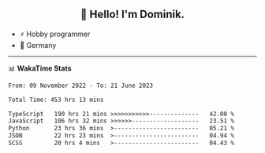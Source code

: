 <h2 align="center">👋 Hello! I'm Dominik.</h2>

- ⚡ Hobby programmer
- 📍 Germany

---
📊 **WakaTime Stats**
<!--START_SECTION:waka-->

```txt
From: 09 November 2022 - To: 21 June 2023

Total Time: 453 hrs 13 mins

TypeScript   190 hrs 21 mins >>>>>>>>>>>--------------   42.00 %
JavaScript   106 hrs 32 mins >>>>>>-------------------   23.51 %
Python       23 hrs 36 mins  >------------------------   05.21 %
JSON         22 hrs 23 mins  >------------------------   04.94 %
SCSS         20 hrs 4 mins   >------------------------   04.43 %
```

<!--END_SECTION:waka-->
